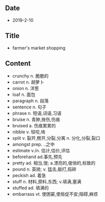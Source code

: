 ## Date

* 2019-2-10

## Title
* farmer's market shopping

## Content

* crunchy n. 脆脆的
* carrot n. 胡萝卜
* onion n. 洋葱
* loaf n. 面包
* paragraph n. 段落
* sentence n. 句子
* phrase n. 短语,词语,习语
* bruise n. 青肿,挫伤,伤痕
* bruised a. 伤痕累累的
* nibble v. 轻咬,啃
* split v. 裂开,劈开,分裂,分离  n. 分化,分裂,裂口
* amongst prep. ..之中
* estimate v./n. 估计,估价,评估
* beforehand ad.事先,预先
* pretty ad. 相当,很; a.漂亮的,俊俏的,标致的
* pound n. 英镑; v. 猛击,敲打,捣碎
* peckish ad. 着急
* stuff n. 材料,原料,东西; v.填满,塞满
* stuffed ad. 填满的
* embarrass vt. 使困窘,使局促不安;阻碍,麻烦
